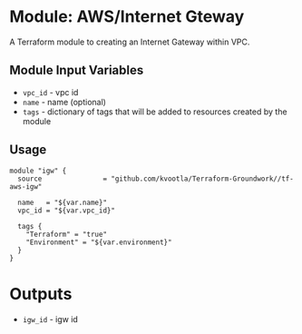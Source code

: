 Module: AWS/Internet Gteway
===========================

A Terraform module to creating an Internet Gateway within VPC.


Module Input Variables
----------------------

- `vpc_id` - vpc id
- `name` - name (optional)
- `tags` - dictionary of tags that will be added to resources created by the module

Usage
-----

```hcl
module "igw" {
  source               = "github.com/kvootla/Terraform-Groundwork//tf-aws-igw"

  name   = "${var.name}"
  vpc_id = "${var.vpc_id}"

  tags {
    "Terraform" = "true"
    "Environment" = "${var.environment}"
  }
}
```

Outputs
=======
 
 - `igw_id` - igw id

